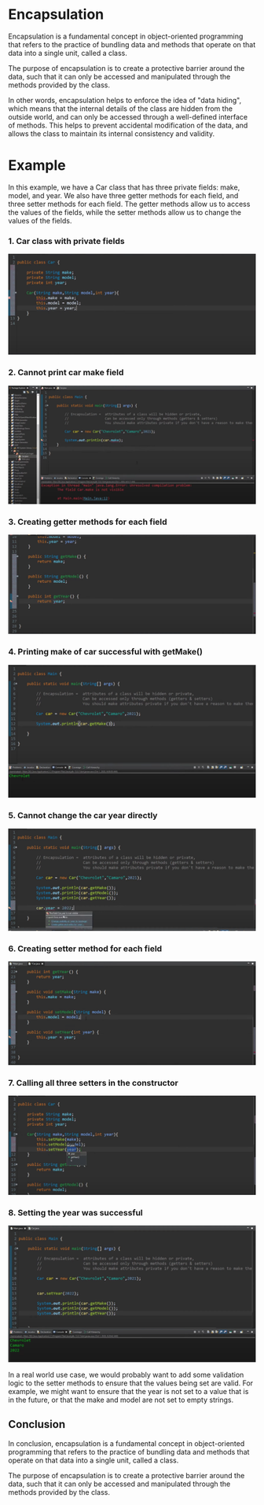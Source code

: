 # Encapsulation

Encapsulation is a fundamental concept in object-oriented programming that refers to the practice of bundling data and methods that operate on that data into a single unit, called a class. 

The purpose of encapsulation is to create a protective barrier around the data, such that it can only be accessed and manipulated through the methods provided by the class.

In other words, encapsulation helps to enforce the idea of "data hiding", which means that the internal details of the class are hidden from the outside world, and can only be accessed through a well-defined interface of methods. This helps to prevent accidental modification of the data, and allows the class to maintain its internal consistency and validity.

# Example
In this example, we have a Car class that has three private fields: make, model, and year.
We also have three getter methods for each field, and three setter methods for each field.
The getter methods allow us to access the values of the fields, while the setter methods allow us to change the values of the fields.

### 1. Car class with private fields
![1](1_car_class_with_private_fields.png)


### 2. Cannot print car make field
![2](2_cannot_print_car_make_field.png)

### 3. Creating getter methods for each field
![3](3_creating_getter_methods_for_each_field.png)

### 4. Printing make of car successful with getMake()
![4](4_printing_make_of_car_successful_with_getMake.png)

### 5. Cannot change the car year directly
![5](5_cannot_change_the_car_year_directly.png)

### 6. Creating setter method for each field
![6](6_creating_setter_method_for_each_field.png)

### 7. Calling all three setters in the constructor
![7](7_calling_all_three_setters_in_the_constructor.png)

### 8. Setting the year was successful
![8](8_setting_the_year_was_successful.png)

In a real world use case, we would probably want to add some validation logic to the setter methods to ensure that the values being set are valid. 
For example, we might want to ensure that the year is not set to a value that is in the future, or that the make and model are not set to empty strings.

## Conclusion

In conclusion, encapsulation is a fundamental concept in object-oriented programming that refers to the practice of bundling data and methods that operate on that data into a single unit, called a class. 

The purpose of encapsulation is to create a protective barrier around the data, such that it can only be accessed and manipulated through the methods provided by the class.
